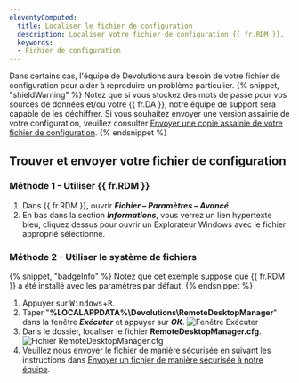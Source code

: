 ```yaml
---
eleventyComputed:
  title: Localiser le fichier de configuration
  description: Localiser votre fichier de configuration {{ fr.RDM }}.
  keywords:
  - Fichier de configuration
---
```

Dans certains cas, l'équipe de Devolutions aura besoin de votre fichier de configuration pour aider à reproduire un problème particulier.
{% snippet, "shieldWarning" %}
Notez que si vous stockez des mots de passe pour vos sources de données et/ou votre {{ fr.DA }}, notre équipe de support sera capable de les déchiffrer. Si vous souhaitez envoyer une version assainie de votre configuration, veuillez consulter [Envoyer une copie assainie de votre fichier de configuration](/rdm/mac/kb/rdm-windows/how-to-articles/send-sanitized-configuration-file/).
{% endsnippet %}

## Trouver et envoyer votre fichier de configuration
### Méthode 1 - Utiliser {{ fr.RDM }}
1. Dans {{ fr.RDM }}, ouvrir ***Fichier – Paramètres – Avancé***.
1. En bas dans la section ***Informations***, vous verrez un lien hypertexte bleu, cliquez dessus pour ouvrir un Explorateur Windows avec le fichier approprié sélectionné.
### Méthode 2 - Utiliser le système de fichiers
{% snippet, "badgeInfo" %}
Notez que cet exemple suppose que {{ fr.RDM }} a été installé avec les paramètres par défaut.
{% endsnippet %}

1. Appuyer sur <kbd>Windows</kbd>+<kbd>R</kbd>.
1. Taper "**%LOCALAPPDATA%\Devolutions\RemoteDesktopManager**" dans la fenêtre ***Exécuter*** et appuyer sur ***OK***.
![Fenêtre Exécuter](https://cdnweb.devolutions.net/docs/docs_en_kb_KB2028.png)
1. Dans le dossier, localiser le fichier **RemoteDesktopManager.cfg**.
![Fichier RemoteDesktopManager.cfg](https://cdnweb.devolutions.net/docs/docs_en_kb_KB2029.png)
1. Veuillez nous envoyer le fichier de manière sécurisée en suivant les instructions dans [Envoyer un fichier de manière sécurisée à notre équipe](/rdm/kb/general-knowledge/securely-send-file/).
